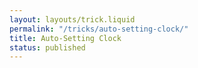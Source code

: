 ```yaml
---
layout: layouts/trick.liquid
permalink: "/tricks/auto-setting-clock/"
title: Auto-Setting Clock
status: published
---
```

